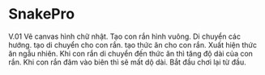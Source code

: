 # SnakePro
V.01 
Vẽ canvas hình chữ nhật.
Tạo con rắn hình vuông.
Di chuyển các hướng.
tạo di chuyển cho con rắn.
tạo thức ăn cho con rắn.
Xuất hiện thức ăn ngẫu nhiên.
Khi con rắn di chuyển đến thức ăn thì tăng độ dài của con rắn.
Khi con rắn đâm vào biên thì sẽ mất dộ dài.
Bắt đầu chơi lại từ đầu.
